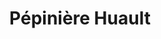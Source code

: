 ---
title: "Pépinière Huault"
url: /saint-jean-sur-erve/pepiniere-huault/
shop: centre de jardinage
---